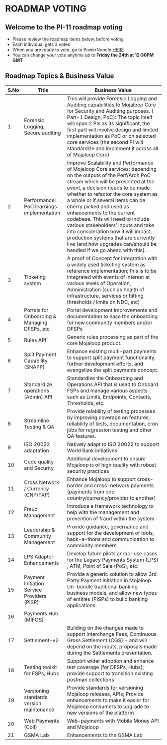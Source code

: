 # ROADMAP VOTING 

## Welcome to the PI-11 roadmap voting   
- Please review the roadmap items below, before voting 
- Each individual gets 3 votes
- When you are ready to vote, go to PowerNoodle [HERE](https://app.powernoodle.com/PN/B234B12CCED3)
- You can change your vote anytime up to **Friday the 24th at 12:30PM GMT**

## Roadmap Topics & Business Value

| S.No | Title                                                                                | Business Value                                                                                                               |
| ---- | ------------------------------------------------------------------------------------ | ---------------------------------------------------------------------------------------------------------------------------- |
| 1   | Forensic Logging, Secure auditing                                                     | This will provide Forensic Logging and Auditing capabilities to Mojaloop Core for Security and Auditing purposes. ( Part-1 Design, PoC): The topic itself will span 2 PIs as its significant, the first part will involve design and limited implementation as PoC or on selected core services (the second PI will standardize and implement it across all of Mojaloop Core) |
| 2   | Performance: PoC learnings implementation                                             | Improve Scalability and Performance of Mojaloop Core services; depending on the outputs of the Perf/Arch PoC stream which will be presented at the event, a decision needs to be made whether to refactor the core system as a whole or if several items can be cherry picked and used as enhancements to the current codebase. This will need to include various stakeholders’ inputs and take into consideration how it will impact production systems that are currently live (and how upgrades can/should be handled if we go ahead with this).  |
| 3   | Ticketing system                                                                      | A proof of Concept for integration with a widely used ticketing system as reference implementation; this is to be integrated with events of interest at various levels of Operation, Administration (such as health of infrastructure, services or hitting thresholds / limits on NDC, etc)  |
| 4   | Portals for Onboarding & Managing DFSPs, etc                                          | Portal development improvements and documentation to ease the onboarding for new community members and/or DFSPs              |
| 5   | Rules API | Generic rules processing as part of the core Mojaloop product.            |
| 6   | Split Payment Capability (SNAPP)                                                      | Enhance existing multi-part payments to support split payment functionality, further development efforts, and evangelize the split payments concept.  |
| 7   | Standardize operations (Admin) API                                                    | Standardize the Onboarding and Operations API that is used to Onboard FSPs and manage various aspects such as Limits, Endpoints, Contacts, Thresholds, etc.  |
| 8   | Streamline Testing & QA                                                               | Provide relability of testing processes by improving coverage on features, reliability of tests, documentation, cron jobs for regression testing and other QA features.  |
| 9   | ISO 20022 adaptation  | Natively adapt to ISO 20022 to support World Bank initiatives |
| 10  | Code quality and Security                                                             | Additional development to ensure Mojaloop is of high quality with robust security practices  |
| 11  | Cross Network / Currency (CNP/FXP)                                                    | Enhance Mojaloop to support cross-border and cross-network payments (payments from one country/currency/provider to another) |
| 12  | Fraud Management                                                                      | Introduce a framework technology to help with the management and prevention of fraud within the system  |
| 13  | Leadership & Community Management                                                     | Provide guidance, governance and support for the development of tools, hack-a-thons and communication to community members   |
| 14  | LPS Adapter Enhancements                                                              | Develop future pilots and/or use cases for the Legacy Payments System (LPS) , ATM, Point of Sale (PoS), etc.  |
| 15  | Payment Initiation Service Providers (PISP)                                           | Provide a generic solution to allow 3rd Party Payment Initiation in Mojaloop. Un-bundle traditional banking business models, and allow new types of entities (PISPs) to build banking applications. |
| 16  | Payments Hub (MIFOS)                                                                  |                          |
| 17  | Settlement-v2                                                                         |  Building on the changes made to support Interchange Fees, Continuous Gross Settlement (CGS) - and will depend on the inputs, proposals made during the Settlements presentation.  |  
| 18  | Testing toolkit for FSPs, Hubs                                                        |   Support wider adoption and enhance test coverage (for DFSPs, Hubs); provide support to transition existing postman collections |
| 19  | Versioning standards, version maintenance                                             | Provide standards for versioning Mojaloop releases, APIs; Provide enhancements to make it easier for Mojaloop consumers to upgrade to new versions of the platform  |
| 20  | Web Payments (Coil)                                                                   | Web-payments with Mobile Money API and Mojaloop                |
| 21  | GSMA Lab                                                                              | Enhancements to the GSMA Lab  |

